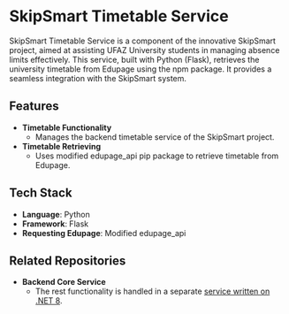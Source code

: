 # SkipSmart Timetable Service

SkipSmart Timetable Service is a component of the innovative SkipSmart project, aimed at assisting UFAZ University students in managing absence limits effectively. This service, built with Python (Flask), retrieves the university timetable from Edupage using the npm package. It provides a seamless integration with the SkipSmart system.

## Features

- **Timetable Functionality**
  - Manages the backend timetable service of the SkipSmart project.
- **Timetable Retrieving**
  - Uses modified edupage_api pip package to retrieve timetable from Edupage.

## Tech Stack

- **Language**: Python
- **Framework**: Flask
- **Requesting Edupage**: Modified edupage_api

## Related Repositories

- **Backend Core Service**
  - The rest functionality is handled in a separate [service written on .NET 8](https://github.com/Camrado/skipsmart-backend-v2-core-service).
